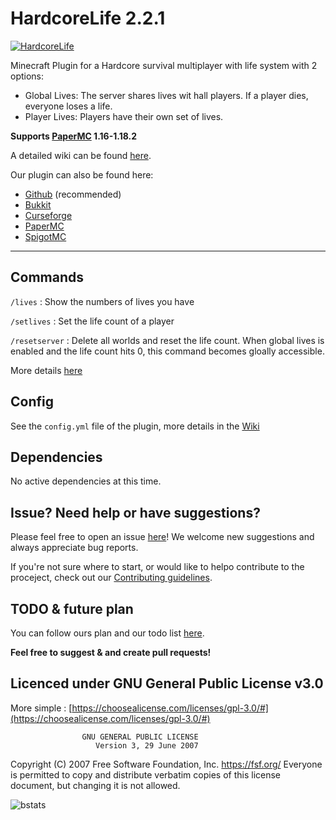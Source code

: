# HardcoreLife 2.2.1

[![HardcoreLife](https://www.spigotmc.org/data/resource_icons/91/91375.jpg?1618568731)](https://dev.bukkit.org/projects/hardcorelife)

Minecraft Plugin for a Hardcore survival multiplayer with life system with 2 options:

- Global Lives: The server shares lives wit hall players. If a player dies, everyone loses a life.
- Player Lives: Players have their own set of lives.

**Supports [PaperMC](https://papermc.io/downloads) 1.16-1.18.2**

A detailed wiki can be found [here](https://github.com/Chryscorelab/HardcoreLife/wiki/Home).

Our plugin can also be found here:

- [Github](https://github.com/Chryscorelab/HardcoreLife/releases) (recommended)
- [Bukkit](https://dev.bukkit.org/projects/hardcorelife)
- [Curseforge](https://www.curseforge.com/minecraft/bukkit-plugins/hardcorelife)
- [PaperMC](https://papermc.io/forums/t/1-17-hardcorelife-minecraft-plugin-for-a-hardcore-survival-multiplayer-with-life-system/8953)
- [SpigotMC](https://www.spigotmc.org/resources/hardcore-life.91375/)

---

## Commands

`/lives` : Show the numbers of lives you have

`/setlives` : Set the life count of a player

`/resetserver` : Delete all worlds and reset the life count. When global lives is enabled and the life count hits 0, this command becomes gloally accessible.

More details [here](https://github.com/Chryscorelab/HardcoreLife/wiki/Commands)

## Config

See the `config.yml` file of the plugin, more details in the [Wiki](https://github.com/Chryscorelab/HardcoreLife/wiki/Config-files)

## Dependencies

No active dependencies at this time.

## Issue? Need help or have suggestions?

Please feel free to open an issue [here](https://github.com/Chryscorelab/HardcoreLife/issues)! We welcome new suggestions and always appreciate bug reports.

If you're not sure where to start, or would like to helpo contribute to the proceject, check out our [Contributing guidelines](./CONTRIBUTING.md).

## TODO & future plan

You can follow ours plan and our todo list [here](https://github.com/Chryscorelab/HardcoreLife/projects).

**Feel free to suggest & and create pull requests!**

## Licenced under GNU General Public License v3.0

More simple : [https://choosealicense.com/licenses/gpl-3.0/#](https://choosealicense.com/licenses/gpl-3.0/#)

                    GNU GENERAL PUBLIC LICENSE
                       Version 3, 29 June 2007

Copyright (C) 2007 Free Software Foundation, Inc. <https://fsf.org/>
Everyone is permitted to copy and distribute verbatim copies
of this license document, but changing it is not allowed.

![bstats](https://bstats.org/signatures/bukkit/HardcoreLife.svg)
